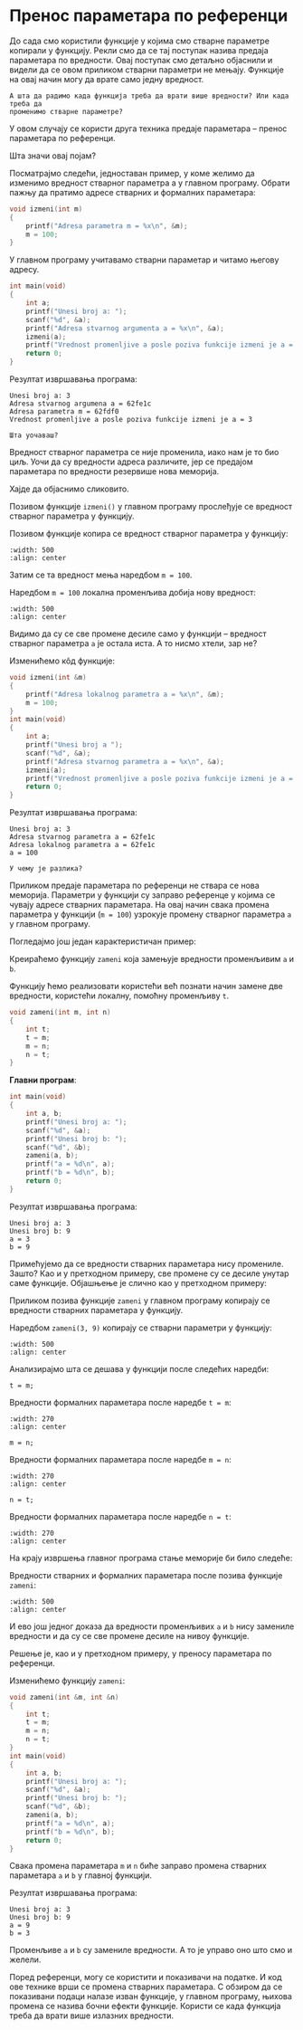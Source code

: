 # Пренос параметара по референци

До сада смо користили функције у којима смо стварне параметре копирали у функцију.
Рекли смо да се тај поступак назива предаја параметара по вредности. Овај поступак
смо детаљно објаснили и видели да се овом приликом стварни параметри не мењају.
Функције на овај начин могу да врате само једну вредност.

```{questionnote}
А шта да радимо када функција треба да врати више вредности? Или када треба да
променимо стварне параметре?
```

У овом случају се користи друга техника предаје параметара – пренос параметара по
референци.

Шта значи овај појам?

Посматрајмо следећи, једноставан пример, у коме желимо да изменимо вредност стварног
параметра а у главном програму. Обрати пажњу да пратимо адресе стварних и формалних
параметара:

```c
void izmeni(int m)
{
    printf("Adresa parametra m = %x\n", &m);
    m = 100;
}
```

У главном програму учитавамо стварни параметар и читамо његову адресу.

```c
int main(void)
{
    int a;
    printf("Unesi broj a: ");
    scanf("%d", &a);
    printf("Adresa stvarnog argumenta a = %x\n", &a);
    izmeni(a);
    printf("Vrednost promenljive a posle poziva funkcije izmeni je a = %d\n", a);
    return 0;
}
```

Резултат извршавања програма:

```text
Unesi broj a: 3
Adresa stvarnog argumena a = 62fe1c
Adresa parametra m = 62fdf0
Vrednost promenljive a posle poziva funkcije izmeni je a = 3
```
```{questionnote}
Шта уочаваш?
```

Вредност стварног параметра се није променила, иако нам је то био циљ. Уочи да су
вредности адреса различите, јер се предајом параметара по вредности резервише нова
меморија.

Хајде да објаснимо сликовито.

Позивом функције `izmeni()` у главном програму прослеђује се вредност стварног
параметра у функцију.

Позивом функције копира се вредност стварног параметра у функцију:

```{image} images/Picture7.png
:width: 500
:align: center
```

Затим се та вредност мења наредбом `m = 100`.

Наредбом `m = 100` локална променљива добија нову вредност:

```{image} images/Picture8.png
:width: 500
:align: center
```

Видимо да су се све промене десиле само у функцији – вредност стварног параметра
`а` је остала иста. А то нисмо хтели, зар не?

Изменићемо кôд функције:

```c
void izmeni(int &m)
{
	printf("Adresa lokalnog parametra a = %x\n", &m);
	m = 100;
}
int main(void)
{
    int a;
    printf("Unesi broj a ");
    scanf("%d", &a);
    printf("Adresa stvarnog parametra a = %x\n", &a);
    izmeni(a);
    printf("Vrednost promenljive a posle poziva funkcije izmeni je a = %d\n", a);
	return 0;
}
```

Резултат извршавања програма:

```text
Unesi broj a: 3
Adresa stvarnog parametra a = 62fe1c
Adresa lokalnog parametra a = 62fe1c
a = 100
```
```{questionnote}
У чему је разлика?
```

Приликом предаје параметара по референци не ствара се нова меморија. Параметри
у функцији су заправо референце у којима се чувају адресе стварних параметара.
На овај начин свака промена параметра у функцији (`m = 100`) узрокује промену
стварног параметра `a` у главном програму.

Погледајмо још један карактеристичан пример:

Креираћемо функцију `zameni` која замењује вредности променљивим `a` и `b`.

Функцију ћемо реализовати користећи већ познати начин замене две вредности,
користећи локалну, помоћну променљиву `t`.

```c
void zameni(int m, int n)
{
    int t;
    t = m;
    m = n;
    n = t;
}
```

**Главни програм**:

```c
int main(void)
{
    int a, b;
    printf("Unesi broj a: ");
    scanf("%d", &a);
    printf("Unesi broj b: ");
    scanf("%d", &b);
    zameni(a, b);
    printf("a = %d\n", a);
    printf("b = %d\n", b);
    return 0;
}
```

Резултат извршавања програма:

```text
Unesi broj a: 3
Unesi broj b: 9
a = 3
b = 9
```

Примећујемо да се вредности стварних параметара нису промениле. Зашто? Као и у
претходном примеру, све промене су се десиле унутар саме функције. Објашњење је
слично као у претходном примеру:

Приликом позива функције `zameni` у главном програму копирају се вредности стварних
параметара у функцију.

Наредбом `zameni(3, 9)` копирају се стварни параметри у функцију:

```{image} images/Picture9.png
:width: 500
:align: center
```

Анализирајмо шта се дешава у функцији после следећих наредби:

`t = m;`

Вредности формалних параметара после наредбе `t = m`:

```{image} images/Picture10.png
:width: 270
:align: center
```

`m = n;`

Вредности формалних параметара после наредбе `m = n`:

```{image} images/Picture11.png
:width: 270
:align: center
```

`n = t;`

Вредности формалних параметара после наредбе `n = t`:

```{image} images/Picture12.png
:width: 270
:align: center
```

На крају извршења главног програма стање меморије би било следеће:

Вредности стварних и формалних параметара после позива функције `zameni`:

```{image} images/Picture13.png
:width: 500
:align: center
```

И ево још једног доказа да вредности променљивих `a` и `b` нису замениле
вредности и да су се све промене десиле на нивоу функције.

Решење је, као и у претходном примеру, у преносу параметара по референци.

Изменићемо функцију `zameni`:

```c
void zameni(int &m, int &n)
{
    int t;
    t = m;
    m = n;
    n = t;
}
int main(void)
{
    int a, b;
    printf("Unesi broj a: ");
    scanf("%d", &a);
    printf("Unesi broj b: ");
    scanf("%d", &b);
    zameni(a, b);
    printf("a = %d\n", a);
    printf("b = %d\n", b);
	return 0;
}
```

Свака промена параметара `m` и `n` биће заправо промена стварних параметара `а`
и `b` у главној функцији.

Резултат извршавања програма:

```text
Unesi broj a: 3
Unesi broj b: 9
a = 9
b = 3
```

Променљиве `a` и `b` су замениле вредности. А то је управо оно што смо и желели.

Поред референци, могу се користити и показивачи на податке. И код ове технике врши
се промена стварних параметара. С обзиром да се показивани подаци налазе изван
функције, у главном програму, њихова промена се назива бочни ефекти функције. Користи
се када функција треба да врати више излазних вредности.
